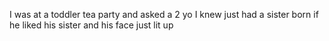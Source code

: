 I was at a toddler tea party and asked a 2 yo I knew just had a sister born if he liked his sister and his face just lit up

